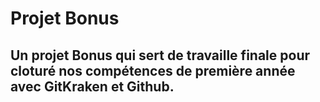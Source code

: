# Projet Bonus
## Un projet Bonus qui sert de travaille finale pour cloturé nos compétences de première année avec GitKraken et Github.
